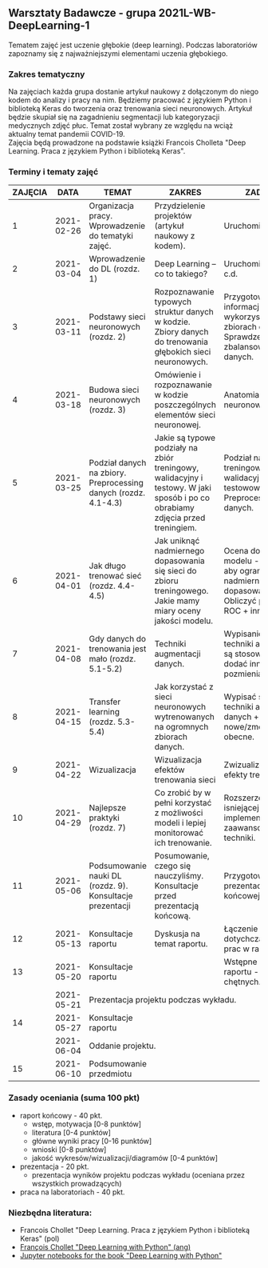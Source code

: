 ## Warsztaty Badawcze - grupa 2021L-WB-DeepLearning-1

Tematem zajęć jest uczenie głębokie (deep learning). Podczas laboratoriów zapoznamy się z najważniejszymi elementami uczenia głębokiego.

### Zakres tematyczny
Na zajęciach każda grupa dostanie artykuł naukowy z dołączonym do niego kodem do analizy i pracy na nim. Będziemy pracować z językiem Python i biblioteką Keras do tworzenia oraz trenowania sieci neuronowych. Artykuł będzie skupiał się na zagadnieniu segmentacji lub kategoryzacji medycznych zdjęć płuc. Temat został wybrany ze względu na wciąż aktualny temat pandemii COVID-19.<br/>
Zajęcia będą prowadzone na podstawie książki Francois Cholleta "Deep Learning. Praca z językiem Python i biblioteką Keras".

### Terminy i tematy zajęć 

<table>
<thead>
  <tr>
    <th>ZAJĘCIA</th>
    <th>DATA</th>
    <th>TEMAT</th>
    <th>ZAKRES</th>
    <th>ZADANIE</th>
    <th>PUNKTY</th>
  </tr>
</thead>
<tbody>
  <tr>
    <td>1</td>
    <td>2021-02-26</td>
    <td>Organizacja pracy. Wprowadzenie do tematyki zajęć.</td>
    <td>Przydzielenie projektów (artykuł naukowy z kodem).</td>
    <td>Uruchomienie kodu.</td>
    <td></td>
  </tr>
  <tr>
    <td>2</td>
    <td>2021-03-04</td>
    <td>Wprowadzenie do DL (rozdz. 1)</td>
    <td>Deep Learning – co to takiego?</td>
    <td>Uruchomienie kodu c.d.</td>
    <td></td>
  </tr>
  <tr>
    <td>3</td>
    <td>2021-03-11</td>
    <td>Podstawy sieci neuronowych (rozdz. 2)</td>
    <td>Rozpoznawanie typowych struktur danych w kodzie. Zbiory danych do trenowania głębokich sieci neuronowych.</td>
    <td>Przygotowanie informacji o wykorzystywanych zbiorach danych. Sprawdzenie zbalansowania danych.</td>
    <td>5 pkt.</td>
  </tr>
  <tr>
    <td>4</td>
    <td>2021-03-18</td>
    <td>Budowa sieci neuronowych (rozdz. 3)</td>
    <td>Omówienie i rozpoznawanie w kodzie poszczególnych elementów sieci neuronowej.</td>
    <td>Anatomia sieci neuronowej.</td>
    <td>5 pkt.</td>
  </tr>
  <tr>
    <td>5</td>
    <td>2021-03-25</td>
    <td>Podział danych na zbiory. Preprocessing danych (rozdz. 4.1-4.3)</td>
    <td>Jakie są typowe podziały na zbiór treningowy, walidacyjny i testowy. W jaki sposób i po co obrabiamy zdjęcia przed treningiem.</td>
    <td>Podział na zbiór treningowy, walidacyjny, testowowy. Preprocessing danych.</td>
    <td>5 pkt.</td>
  </tr>
  <tr>
    <td>6</td>
    <td>2021-04-01</td>
    <td>Jak długo trenować sieć (rozdz. 4.4-4.5)</td>
    <td>Jak uniknąć nadmiernego dopasowania się sieci do zbioru treningowego. Jakie mamy miary oceny jakości modelu.</td>
    <td>Ocena dopasowania modelu - co zrobili, aby ograniczyć nadmierne dopasowanie. Obliczyć pole pod ROC + inne metryki.</td>
    <td>5 pkt.</td>
  </tr>
  <tr>
    <td>7</td>
    <td>2021-04-08</td>
    <td>Gdy danych do trenowania jest mało (rozdz. 5.1-5.2)</td>
    <td>Techniki augmentacji danych.</td>
    <td>Wypisanie jakie techniki augmentacji są stosowane + dodać inne lub pozmieniać obecne</td>
    <td>5 pkt.</td>
  </tr>
  <tr>
    <td>8</td>
    <td>2021-04-15</td>
    <td>Transfer learning (rozdz. 5.3-5.4)</td>
    <td>Jak korzystać z sieci neuronowych wytrenowanych na ogromnych zbiorach danych.</td>
    <td>Wypisać stosowane techniki augmentacji danych + dodać nowe/zmodyfikować obecne.</td>
    <td>5 pkt.</td>
  </tr>
  <tr>
    <td>9</td>
    <td>2021-04-22</td>
    <td>Wizualizacja</td>
    <td>Wizualizacja efektów trenowania sieci</td>
    <td>Zwizualizować efekty trenowania.</td>
    <td>5 pkt.</td>
  </tr>
  <tr>
    <td>10</td>
    <td>2021-04-29</td>
    <td>Najlepsze praktyki (rozdz. 7)</td>
    <td>Co zrobić by w pełni korzystać z możliwości modeli i lepiej monitorować ich trenowanie.</td>
    <td>Rozszerzenie isniejącej implementacji o zaawansowane techniki.</td>
    <td>5 pkt.</td>
  </tr>
  <tr>
    <td>11</td>
    <td>2021-05-06</td>
    <td>Podsumowanie nauki DL (rozdz. 9). Konsultacje prezentacji</td>
    <td>Posumowanie, czego się nauczyliśmy. Konsultacje przed prezentacją końcową. </td>
    <td>Przygotowanie prezentacji końcowej.</td>
    <td></td>
  </tr>
  <tr>
    <td>12</td>
    <td>2021-05-13</td>
    <td>Konsultacje raportu</td>
    <td>Dyskusja na temat raportu.</td>
    <td>Łączenie dotychczasowych prac w raport.</td>
    <td></td>
  </tr>
  <tr>
    <td>13</td>
    <td>2021-05-20</td>
    <td>Konsultacje raportu</td>
    <td></td>
    <td>Wstępne oddanie raportu - dla chętnych. </td>
    <td></td>
  </tr>
  <tr>
    <td></td>
    <td>2021-05-21 </td>
    <td colspan="3"> Prezentacja projektu podczas wykładu.  </td>
    <td>20 pkt.</td>
  </tr>
  <tr>
    <td>14</td>
    <td>2021-05-27</td>
    <td>Konsultacje raportu</td>
    <td></td>
    <td></td>
    <td></td>
  </tr>
  <tr>
    <td></td>
    <td>2021-06-04 </td>
    <td colspan="3"> Oddanie projektu.</td>
    <td>40 pkt.</td>
  </tr>
  <tr>
    <td>15</td>
    <td>2021-06-10</td>
    <td>Podsumowanie przedmiotu</td>
    <td></td>
    <td></td>
    <td></td>
  </tr>
</tbody>
</table>


### Zasady oceniania (suma 100 pkt)

-   raport końcowy - 40 pkt.
	- wstęp, motywacja [0-8 punktów]
	- literatura [0-4 punktów]
	- główne wyniki pracy [0-16 punktów]
	- wnioski [0-8 punktów]  
	- jakość wykresów/wizualizacji/diagramów [0-4 punktów]   
-   prezentacja - 20 pkt.
	- prezentacja wyników projektu podczas wykładu (oceniana przez wszystkich prowadzących)
-   praca na laboratoriach - 40 pkt.


### Niezbędna literatura:
- Francois Chollet "Deep Learning. Praca z językiem Python i biblioteką Keras" (pol)
- [François Chollet "Deep Learning with Python" (ang)](http://faculty.neu.edu.cn/yury/AAI/Textbook/Deep%20Learning%20with%20Python.pdf)
- [Jupyter notebooks for the book "Deep Learning with Python"](https://github.com/fchollet/deep-learning-with-python-notebooks)
